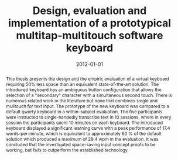 ---
abstract: This thesis presents the design and the empiric evaluation of a virtual
  keyboard requiring 50% less space than an equivalent state-of-the-art solution.
  The introduced keyboard has an ambiguous button configuration that allows the selection
  of a "secondary" character with a simultaneous second touch. There is numerous related
  work in the literature but none that combines single and mulitouch for text input.
  The prototype of the new keyboard was compared to a default qwerty keyboard in a
  within-subject evaluation. The five participants were instructed to single-handedly
  transcribe text in 10 sessions, where in every session the participants spent 10
  minutes on each keyboard. The introduced keyboard displayed a significant learning
  curve with a peak performance of 17.4 words-per-minute, which is equivalent to approximately
  60 % of the default solution which produced a maximum of 29.4 wpm in the evaluation.
  It was concluded that the investigated space-saving input concept proofs to be working,
  but fails to outperform the established technology.
authors:
- Patrick Stipsits
date: '2012-01-01'
featured: false
links:
- name: Publik
  url: https://publik.tuwien.ac.at/showentry.php?ID=215662&lang=1
publication_types:
- '7'
publishDate: '2012-01-01'
title: Design, evaluation and implementation of a prototypical multitap-multitouch
  software keyboard
url_pdf: ''
---